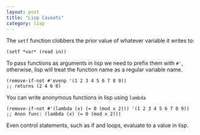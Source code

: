 ```yaml
---
layout: post
title: "Lisp Caveats"
category: lisp
---
```

The `setf` function clobbers the prior value of whatever variable it writes to:

```common-lisp
(setf *var* (read in))
```

To pass functions as arguments in lisp we need to prefix them with `#'`, otherwise, lisp will treat the function name as a regular variable name.

```common-lisp
(remove-if-not #'evenp '(1 2 3 4 5 6 7 8 9))
;; returns (2 4 6 8)
```

You can write anonymous functions in lisp using `lambda`

```common-lisp
(remove-if-not #'(lambda (x) (= 0 (mod x 2))) '(1 2 3 4 5 6 7 8 9))
;; Anon func: (lambda (x) (= 0 (mod x 2)))
```
Even control statements, such as if and loops, evaluate to a value in lisp.
